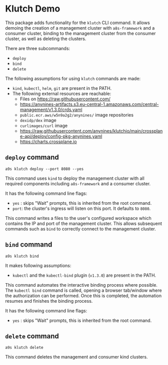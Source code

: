 # Klutch Demo

This package adds functionality for the `klutch` CLI command. It allows demoing the creation of a management cluster with `a8s-framework` and a consumer cluster, binding to the management cluster from the consumer cluster, as well as deleting the clusters.

There are three subcommands:
- `deploy`
- `bind`
- `delete`

The following assumptions for using `klutch` commands are made:
- `kind`, `kubectl`, `helm`, `git` are present in the PATH.
- The following external resources are reachable:
    - Files on https://raw.githubusercontent.com/
    - https://anynines-artifacts.s3.eu-central-1.amazonaws.com/central-management/v1.3.0/crds.yaml
    - `public.ecr.aws/w5n9a2g2/anynines/` image repositories
    - `dexidp/dex` image
    - `curlimages/curl` image
    - https://raw.githubusercontent.com/anynines/klutchio/main/crossplane-api/deploy/config-pkg-anynines.yaml
    - https://charts.crossplane.io

## `deploy` command

`a9s klutch deploy --port 8080 --yes`

This command uses `kind` to deploy the management cluster with all required components including `a8s-framework` and a consumer cluster.

It has the following command line flags:
- `yes` : skips "Wait" prompts, this is inherited from the root command.
- `port`: the cluster's ingress will listen on this port. It defaults to `8080`.

This command writes a files to the user's configured workspace which contains the IP and port of the management cluster.
This allows subsequent commands such as `bind` to correctly connect to the management cluster.

## `bind` command

`a9s klutch bind`

It makes following assumptions:
- `kubectl` and the `kubectl-bind` plugin (`v1.3.0`) are present in the PATH.

This command automates the interactive binding process where possible. The `kubectl bind` command is called, opening a browser tab/window where the authorization can be performed. Once this is completed, the automation resumes and finishes the binding process.

It has the following command line flags:
- `yes` : skips "Wait" prompts, this is inherited from the root command.

## `delete` command

`a9s klutch delete`

This command deletes the management and consumer kind clusters.
